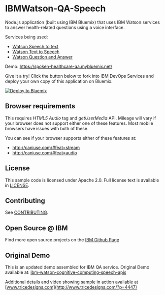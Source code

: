 # IBMWatson-QA-Speech
Node.js application (built using IBM Bluemix) that uses IBM Watson services to answer health-related questions using a voice interface.


Services being used:
* [Watson Speech to text](http://www.ibm.com/smarterplanet/us/en/ibmwatson/developercloud/question-answer.html)
* [Watson Text to Speech](http://www.ibm.com/smarterplanet/us/en/ibmwatson/developercloud/text-to-speech.html)
* [Watson Question and Answer](http://www.ibm.com/smarterplanet/us/en/ibmwatson/developercloud/speech-to-text.html)

Demo: https://spoken-healthcare-qa.mybluemix.net/

Give it a try! Click the button below to fork into IBM DevOps Services and deploy your own copy of this application on Bluemix.

[![Deploy to Bluemix](https://bluemix.net/deploy/button.png)](https://bluemix.net/deploy?repository=https://github.com/germanattanasio/spoken-healthcare-qa)

## Browser requirements
This requires *HTML5 Audio* tag and *getUserMedia* API. Mileage will vary if your browser does not support either one of these features. Most mobile browsers have issues with both of these.

You can see if your browser supports either of these features at:
* http://caniuse.com/#feat=stream
* http://caniuse.com/#feat=audio

## License

This sample code is licensed under Apache 2.0. Full license text is available in [LICENSE](LICENSE).

## Contributing

See [CONTRIBUTING](CONTRIBUTING.md).

## Open Source @ IBM
Find more open source projects on the [IBM Github Page](http://ibm.github.io/)

## Original Demo
This is an updated demo assembled for IBM QA service.  Original Demo available at: [ibm-watson-cognitive-computing-speech-apis](www.tricedesigns.com/2014/11/26/ibm-watson-cognitive-computing-speech-apis/)

Additional details and video showing sample in action available at [www.tricedesigns.com](http://www.tricedesigns.com/?p=4447)